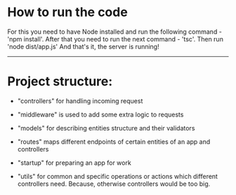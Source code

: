 # How to run the code

For this you need to have Node installed and run the following command - 'npm install'.
After that you need to run the next command - 'tsc'.
Then run 'node dist/app.js'
And that's it, the server is running!

---

# Project structure:
* "controllers" for handling incoming request

* "middleware" is used to add some extra logic to requests

* "models" for describing entities structure and their validators

* "routes" maps different endpoints of certain entities of an app and controllers

* "startup" for preparing an app for work

* "utils" for common and specific operations or actions which different controllers need. Because, otherwise controllers would be too big.